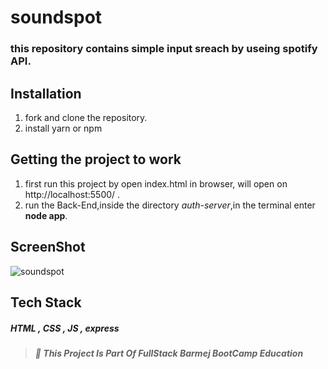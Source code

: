 # soundspot

### this repository contains simple input sreach by useing spotify API.

## Installation

1. fork and clone the repository.
2. install yarn or npm 

## Getting the project to work

1. first run this project by open index.html in browser, will open on http://localhost:5500/ .
1. run the Back-End,inside the directory _auth-server_,in the terminal enter **node app**.

## ScreenShot

![soundspot](/images/logo.png)

## Tech Stack

##### HTML , CSS , JS , express

> ##### :red_circle: This Project Is Part Of FullStack Barmej BootCamp Education
